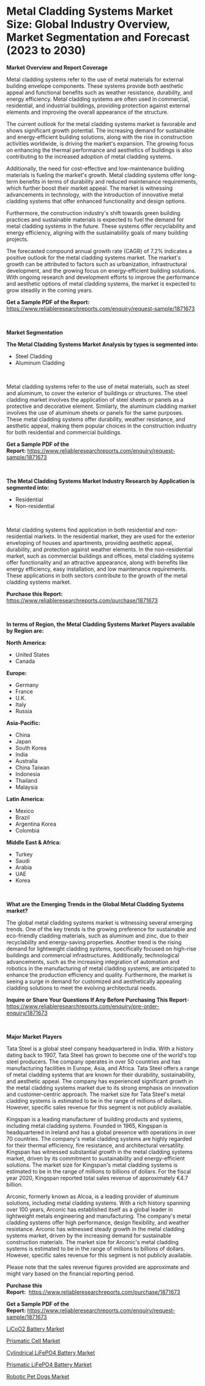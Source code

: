 <p><h1>Metal Cladding Systems Market Size: Global Industry Overview, Market Segmentation and Forecast (2023 to 2030)</h1></p><p><strong>Market Overview and Report Coverage</strong></p>
<p><p>Metal cladding systems refer to the use of metal materials for external building envelope components. These systems provide both aesthetic appeal and functional benefits such as weather resistance, durability, and energy efficiency. Metal cladding systems are often used in commercial, residential, and industrial buildings, providing protection against external elements and improving the overall appearance of the structure.</p><p>The current outlook for the metal cladding systems market is favorable and shows significant growth potential. The increasing demand for sustainable and energy-efficient building solutions, along with the rise in construction activities worldwide, is driving the market's expansion. The growing focus on enhancing the thermal performance and aesthetics of buildings is also contributing to the increased adoption of metal cladding systems.</p><p>Additionally, the need for cost-effective and low-maintenance building materials is fueling the market's growth. Metal cladding systems offer long-term benefits in terms of durability and reduced maintenance requirements, which further boost their market appeal. The market is witnessing advancements in technology, with the introduction of innovative metal cladding systems that offer enhanced functionality and design options.</p><p>Furthermore, the construction industry's shift towards green building practices and sustainable materials is expected to fuel the demand for metal cladding systems in the future. These systems offer recyclability and energy efficiency, aligning with the sustainability goals of many building projects.</p><p>The forecasted compound annual growth rate (CAGR) of 7.2% indicates a positive outlook for the metal cladding systems market. The market's growth can be attributed to factors such as urbanization, infrastructural development, and the growing focus on energy-efficient building solutions. With ongoing research and development efforts to improve the performance and aesthetic options of metal cladding systems, the market is expected to grow steadily in the coming years.</p></p>
<p><strong>Get a Sample PDF of the Report:</strong> <a href="https://www.reliableresearchreports.com/enquiry/request-sample/1871673">https://www.reliableresearchreports.com/enquiry/request-sample/1871673</a></p>
<p>&nbsp;</p>
<p><strong>Market Segmentation</strong></p>
<p><strong>The Metal Cladding Systems Market Analysis by types is segmented into:</strong></p>
<p><ul><li>Steel Cladding</li><li>Aluminum Cladding</li></ul></p>
<p>&nbsp;</p>
<p><p>Metal cladding systems refer to the use of metal materials, such as steel and aluminum, to cover the exterior of buildings or structures. The steel cladding market involves the application of steel sheets or panels as a protective and decorative element. Similarly, the aluminum cladding market involves the use of aluminum sheets or panels for the same purposes. These metal cladding systems offer durability, weather resistance, and aesthetic appeal, making them popular choices in the construction industry for both residential and commercial buildings.</p></p>
<p><strong>Get a Sample PDF of the Report:</strong>&nbsp;<a href="https://www.reliableresearchreports.com/enquiry/request-sample/1871673">https://www.reliableresearchreports.com/enquiry/request-sample/1871673</a></p>
<p>&nbsp;</p>
<p><strong>The Metal Cladding Systems Market Industry Research by Application is segmented into:</strong></p>
<p><ul><li>Residential</li><li>Non-residential</li></ul></p>
<p>&nbsp;</p>
<p><p>Metal cladding systems find application in both residential and non-residential markets. In the residential market, they are used for the exterior enveloping of houses and apartments, providing aesthetic appeal, durability, and protection against weather elements. In the non-residential market, such as commercial buildings and offices, metal cladding systems offer functionality and an attractive appearance, along with benefits like energy efficiency, easy installation, and low maintenance requirements. These applications in both sectors contribute to the growth of the metal cladding systems market.</p></p>
<p><strong>Purchase this Report:</strong>&nbsp; <a href="https://www.reliableresearchreports.com/purchase/1871673">https://www.reliableresearchreports.com/purchase/1871673</a></p>
<p>&nbsp;</p>
<p><strong>In terms of Region, the Metal Cladding Systems Market Players available by Region are:</strong></p>
<p>
    <p> <strong> North America: </strong>
        <ul>
            <li>United States</li>
            <li>Canada</li>
        </ul>
        </p> 
    <p> <strong> Europe: </strong>
        <ul>
            <li>Germany</li>
            <li>France</li>
            <li>U.K.</li>
            <li>Italy</li>
            <li>Russia</li>
        </ul>
        </p> 
    <p> <strong> Asia-Pacific: </strong>
        <ul>
            <li>China</li>
            <li>Japan</li>
            <li>South Korea</li>
            <li>India</li>
            <li>Australia</li>
            <li>China Taiwan</li>
            <li>Indonesia</li>
            <li>Thailand</li>
            <li>Malaysia</li>
        </ul>
        </p> 
    <p> <strong> Latin America: </strong>
        <ul>
            <li>Mexico</li>
            <li>Brazil</li>
            <li>Argentina Korea</li>
            <li>Colombia</li>
        </ul>
        </p> 
    <p> <strong> Middle East & Africa: </strong>
        <ul>
            <li>Turkey</li>
            <li>Saudi</li>
            <li>Arabia</li>
            <li>UAE</li>
            <li>Korea</li>
        </ul>
    </p>
    </p>
<p>&nbsp;</p>
<p><strong>What are the Emerging Trends in the Global Metal Cladding Systems market?</strong></p>
<p><p>The global metal cladding systems market is witnessing several emerging trends. One of the key trends is the growing preference for sustainable and eco-friendly cladding materials, such as aluminum and zinc, due to their recyclability and energy-saving properties. Another trend is the rising demand for lightweight cladding systems, specifically focused on high-rise buildings and commercial infrastructures. Additionally, technological advancements, such as the increasing integration of automation and robotics in the manufacturing of metal cladding systems, are anticipated to enhance the production efficiency and quality. Furthermore, the market is seeing a surge in demand for customized and aesthetically appealing cladding solutions to meet the evolving architectural needs.</p></p>
<p><strong>Inquire or Share Your Questions If Any Before Purchasing This Report</strong>- <a href="https://www.reliableresearchreports.com/enquiry/pre-order-enquiry/1871673">https://www.reliableresearchreports.com/enquiry/pre-order-enquiry/1871673</a></p>
<p>&nbsp;</p>
<p><strong>Major Market Players</strong></p>
<p><p>Tata Steel is a global steel company headquartered in India. With a history dating back to 1907, Tata Steel has grown to become one of the world's top steel producers. The company operates in over 50 countries and has manufacturing facilities in Europe, Asia, and Africa. Tata Steel offers a range of metal cladding systems that are known for their durability, sustainability, and aesthetic appeal. The company has experienced significant growth in the metal cladding systems market due to its strong emphasis on innovation and customer-centric approach. The market size for Tata Steel's metal cladding systems is estimated to be in the range of millions of dollars. However, specific sales revenue for this segment is not publicly available.</p><p>Kingspan is a leading manufacturer of building products and systems, including metal cladding systems. Founded in 1965, Kingspan is headquartered in Ireland and has a global presence with operations in over 70 countries. The company's metal cladding systems are highly regarded for their thermal efficiency, fire resistance, and architectural versatility. Kingspan has witnessed substantial growth in the metal cladding systems market, driven by its commitment to sustainability and energy-efficient solutions. The market size for Kingspan's metal cladding systems is estimated to be in the range of millions to billions of dollars. For the fiscal year 2020, Kingspan reported total sales revenue of approximately €4.7 billion.</p><p>Arconic, formerly known as Alcoa, is a leading provider of aluminum solutions, including metal cladding systems. With a rich history spanning over 100 years, Arconic has established itself as a global leader in lightweight metals engineering and manufacturing. The company's metal cladding systems offer high performance, design flexibility, and weather resistance. Arconic has witnessed steady growth in the metal cladding systems market, driven by the increasing demand for sustainable construction materials. The market size for Arconic's metal cladding systems is estimated to be in the range of millions to billions of dollars. However, specific sales revenue for this segment is not publicly available.</p><p>Please note that the sales revenue figures provided are approximate and might vary based on the financial reporting period.</p></p>
<p><strong>Purchase this Report:</strong>&nbsp;&nbsp;<a href="https://www.reliableresearchreports.com/purchase/1871673">https://www.reliableresearchreports.com/purchase/1871673</a></p>
<p></p>
<p><strong>Get a Sample PDF of the Report:</strong>&nbsp;<a href="https://www.reliableresearchreports.com/enquiry/request-sample/1871673">https://www.reliableresearchreports.com/enquiry/request-sample/1871673</a></p>
<p><p><a href="https://medium.com/@avarobertson1969/licoo2-battery-market-trends-forecast-and-competitive-analysis-to-2030-2edd25472b58">LiCoO2 Battery Market</a></p><p><a href="https://medium.com/@helenablick2023/decoding-prismatic-cell-market-metrics-market-share-trends-and-growth-patterns-41e30d23de95">Prismatic Cell Market</a></p><p><a href="https://medium.com/@dorothypeters68/cylindrical-lifepo4-battery-market-insights-into-market-cagr-market-trends-and-growth-strategies-d2f2f05f0fc2">Cylindrical LiFePO4 Battery Market</a></p><p><a href="https://medium.com/@annarussell1981/prismatic-lifepo4-battery-market-analysis-and-sze-forecasted-for-period-from-2023-to-2030-9a689054331e">Prismatic LiFePO4 Battery Market</a></p><p><a href="https://medium.com/@anamariaagolli86/robotic-pet-dogs-nbsp-market-focuses-on-market-share-size-and-projected-forecast-till-2030-add2544bd7f8">Robotic Pet Dogs Market</a></p></p>